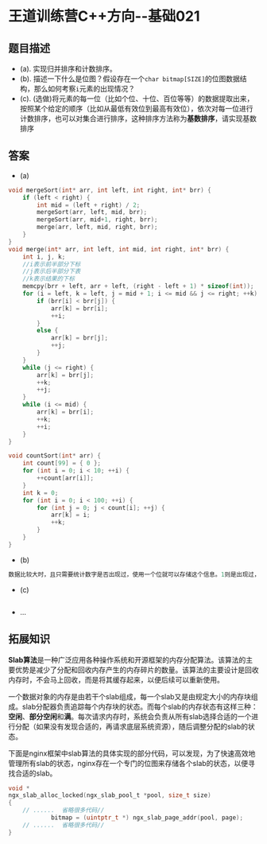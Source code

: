 # 王道训练营C++方向--基础021

## 题目描述

- (a). 实现归并排序和计数排序。
- (b). 描述一下什么是位图？假设存在一个`char bitmap[SIZE]`的位图数据结构，那么如何考察`i`元素的出现情况？
- (c). (选做)将元素的每一位（比如个位、十位、百位等等）的数据提取出来，按照某个给定的顺序（比如从最低有效位到最高有效位），依次对每一位进行计数排序，也可以对集合进行排序，这种排序方法称为**基数排序**，请实现基数排序

## 答案

- (a)

```c
void mergeSort(int* arr, int left, int right, int* brr) {
	if (left < right) {
		int mid = (left + right) / 2;
		mergeSort(arr, left, mid, brr);
		mergeSort(arr, mid+1, right, brr);
		merge(arr, left, mid, right, brr);
	}
}
void merge(int* arr, int left, int mid, int right, int* brr) {
	int i, j, k;
	//i表示前半部分下标
	//j表示后半部分下表
	//k表示结果的下标
	memcpy(brr + left, arr + left, (right - left + 1) * sizeof(int));
	for (i = left, k = left, j = mid + 1; i <= mid && j <= right; ++k) {
		if (brr[i] < brr[j]) {
			arr[k] = brr[i];
			++i;
		}
		else {
			arr[k] = brr[j];
			++j;
		}
	}
	while (j <= right) {
		arr[k] = brr[j];
		++k;
		++j;
	}
	while (i <= mid) {
		arr[k] = brr[i];
		++k;
		++i;
	}
}

void countSort(int* arr) {
	int count[99] = { 0 };
	for (int i = 0; i < 10; ++i) {
		++count[arr[i]];
	}
	int k = 0;
	for (int i = 0; i < 100; ++i) {
		for (int j = 0; j < count[i]; ++j) {
			arr[k] = i;
			++k;
		}
	}
}
```

- (b)

```c
数据比较大时，且只需要统计数字是否出现过，使用一个位就可以存储这个信息。1则是出现过，0是没有出现。
```

- (c)

```c

```

- ...

## 拓展知识

**Slab算法**是一种广泛应用各种操作系统和开源框架的内存分配算法。该算法的主要优势是减少了分配和回收内存产生的内存碎片的数量。该算法的主要设计是回收内存时，不会马上回收，而是将其缓存起来，以便后续可以重新使用。

一个数据对象的内存是由若干个slab组成，每一个slab又是由规定大小的内存块组成。slab分配器负责追踪每个内存块的状态。而每个slab的内存状态有这样三种：**空闲**、**部分空闲**和**满**。每次请求内存时，系统会负责从所有slab选择合适的一个进行分配（如果没有发现合适的，再请求底层系统资源），随后调整分配的slab的状态。

下面是nginx框架中slab算法的具体实现的部分代码，可以发现，为了快速高效地管理所有slab的状态，nginx存在一个专门的位图来存储各个slab的状态，以便寻找合适的slab。

```c
void *
ngx_slab_alloc_locked(ngx_slab_pool_t *pool, size_t size)
{
	// ......  省略很多代码// 
            bitmap = (uintptr_t *) ngx_slab_page_addr(pool, page);
	// ......  省略很多代码//
}

```



